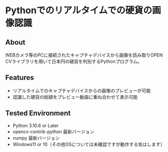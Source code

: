 # Pythonでのリアルタイムでの硬貨の画像認識

## About

WEBカメラ等のPCに接続されたキャプチャデバイスから画像を読み取りOPEN CVライブラリを用いて日本円の硬貨を判別するPythonプログラム。

## Features

- リアルタイムでのキャプチャデバイスからの画像のプレビューが可能
- 認識した硬貨の総額をプレビュー動画に重ね合わせて表示可能

## **Tested Environment**

- Python 3.10.6 or Later
- opencv-contrib-python 最新バージョン
- numpy 最新バージョン
- Windows11 or 10（その他OSについては未確認ですが動作する気はします）
